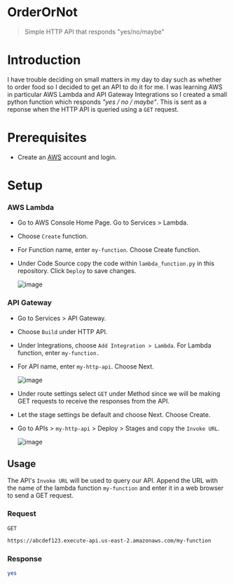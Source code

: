 # OrderOrNot
> Simple HTTP API that responds "yes/no/maybe"

# Introduction
I have trouble deciding on small matters in my day to day such as whether to order food so I decided to get an API to do it for me. I was learning AWS in particular AWS Lambda and API Gateway Integrations so I created a small python function which responds *"yes / no / maybe"*. This is sent as a reponse when the HTTP API is queried using a `GET` request.

# Prerequisites
- Create an [AWS](https://aws.amazon.com/) account and login.

# Setup

### AWS Lambda
- Go to AWS Console Home Page. Go to Services > Lambda.
- Choose `Create` function.
- For Function name, enter `my-function`. Choose Create function.
- Under Code Source copy the code within `lambda_function.py` in this repository. Click `Deploy` to save changes.

  ![image](https://github.com/SourasishBasu/OrderorNot/assets/89185962/30a5a43c-996b-4aa6-837a-0f01905893f0)

### API Gateway
- Go to Services > API Gateway.
- Choose `Build` under HTTP API.
- Under Integrations, choose `Add Integration > Lambda`. For Lambda function, enter `my-function.`
- For API name, enter `my-http-api`. Choose Next.
  
  ![image](https://github.com/SourasishBasu/OrderorNot/assets/89185962/b913eff1-4b46-4bfb-95b7-fe86b376db52)

- Under route settings select `GET` under Method since we will be making GET requests to receive the responses from the API.
- Let the stage settings be default and choose Next. Choose Create.
- Go to APIs > `my-http-api` > Deploy > Stages and copy the `Invoke URL`.
  
  ![image](https://github.com/SourasishBasu/OrderorNot/assets/89185962/67137a55-cd39-41cb-ae05-ab454f08c198)


## Usage

The API's `Invoke URL` will be used to query our API. Append the URL with the name of the lambda function `my-function` and enter it in a web browser to send a GET request.

### Request

`GET`
```bash
https://abcdef123.execute-api.us-east-2.amazonaws.com/my-function
```
### Response

```bash
yes
```

